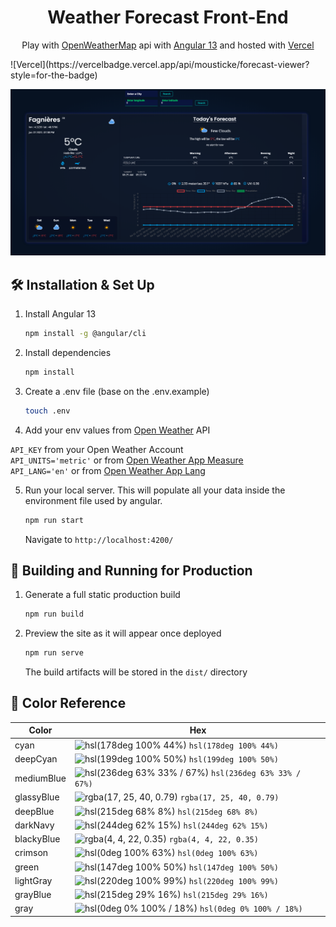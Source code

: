 <h1 align="center">
  Weather Forecast Front-End
</h1>
<p align="center">
  Play with <a href="https://openweathermap.org/" target="_blank">OpenWeatherMap</a> api with <a href="https://angular.io/start" target="_blank">Angular 13</a> and hosted with <a href="https://vercel.com/" target="_blank">Vercel</a>
</p>
![Vercel](https://vercelbadge.vercel.app/api/mousticke/forecast-viewer?style=for-the-badge)

![demo](https://raw.githubusercontent.com/Mousticke/forecast-viewer/main/src/assets/appforecast.png)

## 🛠️ Installation & Set Up

1. Install Angular 13

   ```sh
   npm install -g @angular/cli
   ```

2. Install dependencies

   ```sh
   npm install
   ```

3. Create a .env file (base on the .env.example)

   ```sh
   touch .env
   ```

4. Add your env values from <a href="https://openweathermap.org/" target="_blank">Open Weather</a> API

`API_KEY` from your Open Weather Account <br />
`API_UNITS='metric'` or from [Open Weather App Measure](https://openweathermap.org/api/one-call-api#data) <br />
`API_LANG='en'` or from [Open Weather App Lang](https://openweathermap.org/api/one-call-api#multi)

5. Run your local server. This will populate all your data inside the environment file used by angular.

   ```sh
   npm run start
   ```

   Navigate to `http://localhost:4200/`

## 🚀 Building and Running for Production

1. Generate a full static production build

   ```sh
   npm run build
   ```

2. Preview the site as it will appear once deployed

   ```sh
   npm run serve
   ```

   The build artifacts will be stored in the `dist/` directory

## 🎨 Color Reference

| Color      | Hex                                                                                                      |
| ---------- | -------------------------------------------------------------------------------------------------------- |
| cyan       | ![hsl(178deg 100% 44%)](https://via.placeholder.com/10/00e0d9?text=+) `hsl(178deg 100% 44%)`             |
| deepCyan   | ![hsl(199deg 100% 50%)](https://via.placeholder.com/10/00aeff?text=+) `hsl(199deg 100% 50%)`             |
| mediumBlue | ![hsl(236deg 63% 33% / 67%)](https://via.placeholder.com/10/1f2689ab?text=+) `hsl(236deg 63% 33% / 67%)` |
| glassyBlue | ![rgba(17, 25, 40, 0.79)](https://via.placeholder.com/10/111928c9?text=+) `rgba(17, 25, 40, 0.79)`       |
| deepBlue   | ![hsl(215deg 68% 8%)](https://via.placeholder.com/10/071222?text=+) `hsl(215deg 68% 8%)`                 |
| darkNavy   | ![hsl(244deg 62% 15%)](https://via.placeholder.com/10/071222?text=+) `hsl(244deg 62% 15%)`               |
| blackyBlue | ![rgba(4, 4, 22, 0.35)](https://via.placeholder.com/10/04041659?text=+) `rgba(4, 4, 22, 0.35)`           |
| crimson    | ![hsl(0deg 100% 63%)](https://via.placeholder.com/10/ff4242?text=+) `hsl(0deg 100% 63%)`                 |
| green      | ![hsl(147deg 100% 50%)](https://via.placeholder.com/10/00ff73?text=+) `hsl(147deg 100% 50%)`             |
| lightGray  | ![hsl(220deg 100% 99%)](https://via.placeholder.com/10/fafcff?text=+) `hsl(220deg 100% 99%)`             |
| grayBlue   | ![hsl(215deg 29% 16%)](https://via.placeholder.com/10/1d2735?text=+) `hsl(215deg 29% 16%)`               |
| gray       | ![hsl(0deg 0% 100% / 18%)](https://via.placeholder.com/10/ffffff2e?text=+) `hsl(0deg 0% 100% / 18%)`     |

[owner]: Mousticke
[reponame]: forecast-viewer
